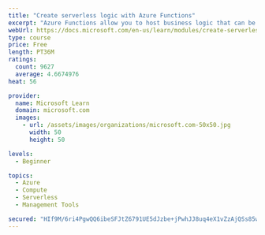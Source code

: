 ```yaml
---
title: "Create serverless logic with Azure Functions"
excerpt: "Azure Functions allow you to host business logic that can be executed without managing or provisioning server infrastructure"
webUrl: https://docs.microsoft.com/en-us/learn/modules/create-serverless-logic-with-azure-functions/
type: course
price: Free
length: PT36M
ratings:
  count: 9627
  average: 4.6674976
heat: 56

provider:
  name: Microsoft Learn
  domain: microsoft.com
  images:
    - url: /assets/images/organizations/microsoft.com-50x50.jpg
      width: 50
      height: 50

levels:
  - Beginner

topics:
  - Azure
  - Compute
  - Serverless
  - Management Tools

secured: "HIf9M/6ri4PgwQQ6ibeSFJtZ6791UE5dJzbe+jPwhJJ8uq4eX1vZzAjQSs85wAp1+wh6ouGaYqiL8+iN3d4ImVx+uYnLADWqyR7lV6DRm8ctMmD1e+UP5WuZvEcg1N4jSooxfhoLzJfArsdWjK0TQiLewo2wPE/kaWIm1EU1A8uREUXFVbpzhJ8jN094kC3qdXqcpH4LoOqK9EJj0OCtJ87zMQBFvsZQy3irF+mHjon054Ko6Nudd5BiQMcw/AwfQ6BYL5hXS9jYEPNDWeoil1fIjPiCc0V4L4C1cDX9dNDnepPEKbuxl1JU/UXsqhukBYmMR1o/eSCkX3pCmju3xQunFoHJD5lk1MBmMfkB8EESn/iqMEoSN/NLnmGC5IHqHYs31x0WTjnbmI4IdVoiAjMRODdqofiXSocpXjoyRx4=;wrZpdSrDdQ2qGsRQejH39A=="
---
```


